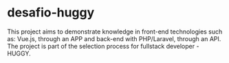 # desafio-huggy
This project aims to demonstrate knowledge in front-end technologies such as: Vue.js, through an APP and back-end with PHP/Laravel, through an API.  The project is part of the selection process for fullstack developer - HUGGY.
